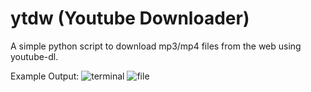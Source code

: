 # ytdw (Youtube Downloader)
A simple python script to download mp3/mp4 files from the web using youtube-dl.

Example Output:
![terminal](https://user-images.githubusercontent.com/68345611/147711510-2cfe4d4e-20f6-4c57-a837-679509b10ed4.png)
![file](https://user-images.githubusercontent.com/68345611/147711512-31137c77-2d6c-4d64-af45-41362d132acf.png)
